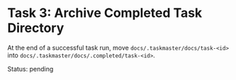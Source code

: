 

# Task 3: Archive Completed Task Directory

At the end of a successful task run, move `docs/.taskmaster/docs/task-<id>` into `docs/.taskmaster/docs/.completed/task-<id>`.

Status: pending
